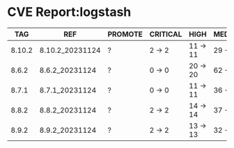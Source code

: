# CVE Report:logstash
|  TAG   |       REF       | PROMOTE | CRITICAL |   HIGH   |  MEDIUM  |   LOW    | UNKNOWN |
|--------|-----------------|---------|----------|----------|----------|----------|---------|
| 8.10.2 | 8.10.2_20231124 | ?       | 2 -> 2   | 11 -> 11 | 29 -> 29 | 30 -> 30 | 0 -> 0  |
| 8.6.2  | 8.6.2_20231124  | ?       | 0 -> 0   | 20 -> 20 | 62 -> 62 | 58 -> 58 | 0 -> 0  |
| 8.7.1  | 8.7.1_20231124  | ?       | 0 -> 0   | 11 -> 11 | 36 -> 36 | 50 -> 50 | 0 -> 0  |
| 8.8.2  | 8.8.2_20231124  | ?       | 2 -> 2   | 14 -> 14 | 37 -> 37 | 34 -> 34 | 0 -> 0  |
| 8.9.2  | 8.9.2_20231124  | ?       | 2 -> 2   | 13 -> 13 | 32 -> 32 | 30 -> 30 | 0 -> 0  |
